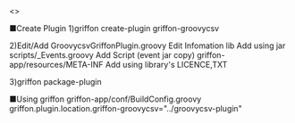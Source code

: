 <<Plugin memo>>

■Create Plugin
1)griffon create-plugin griffon-groovycsv
	
2)Edit/Add
	GroovycsvGriffonPlugin.groovy
		Edit Infomation
	lib
		Add using jar
	scripts/_Events.groovy
		Add Script
		(event jar copy)
	griffon-app/resources/META-INF
		Add using library's LICENCE,TXT

3)griffon package-plugin


■Using griffon
	griffon-app/conf/BuildConfig.groovy
		griffon.plugin.location.griffon-groovycsv="../groovycsv-plugin"

